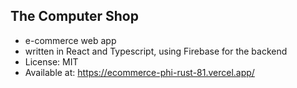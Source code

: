 ## The Computer Shop

-   e-commerce web app
-   written in React and Typescript, using Firebase for the backend
-   License: MIT
-   Available at: https://ecommerce-phi-rust-81.vercel.app/
